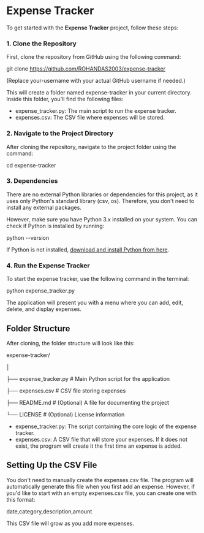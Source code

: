 # Expense Tracker

To get started with the **Expense Tracker** project, follow these steps:

### 1\. Clone the Repository

First, clone the repository from GitHub using the following command:

git clone <https://github.com/ROHANDAS2003/expense-tracker>

(Replace your-username with your actual GitHub username if needed.)

This will create a folder named expense-tracker in your current directory. Inside this folder, you'll find the following files:

- expense_tracker.py: The main script to run the expense tracker.
- expenses.csv: The CSV file where expenses will be stored.

### 2\. Navigate to the Project Directory

After cloning the repository, navigate to the project folder using the command:

cd expense-tracker

### 3\. Dependencies

There are no external Python libraries or dependencies for this project, as it uses only Python's standard library (csv, os). Therefore, you don't need to install any external packages.

However, make sure you have Python 3.x installed on your system. You can check if Python is installed by running:

python --version

If Python is not installed, [download and install Python from here](https://www.python.org/downloads/).

### 4\. Run the Expense Tracker

To start the expense tracker, use the following command in the terminal:

python expense_tracker.py

The application will present you with a menu where you can add, edit, delete, and display expenses.

## Folder Structure

After cloning, the folder structure will look like this:

expense-tracker/

│

├── expense_tracker.py # Main Python script for the application

├── expenses.csv # CSV file storing expenses

├── README.md # (Optional) A file for documenting the project

└── LICENSE # (Optional) License information

- expense_tracker.py: The script containing the core logic of the expense tracker.
- expenses.csv: A CSV file that will store your expenses. If it does not exist, the program will create it the first time an expense is added.

## Setting Up the CSV File

You don't need to manually create the expenses.csv file. The program will automatically generate this file when you first add an expense. However, if you'd like to start with an empty expenses.csv file, you can create one with this format:

date,category,description,amount

This CSV file will grow as you add more expenses.